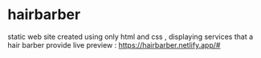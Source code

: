 # hairbarber
static web site created using only html and css , displaying services that a hair barber provide 
live preview : https://hairbarber.netlify.app/#
